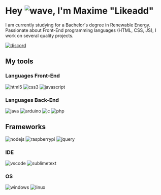 # Hey ![wave], I'm Maxime "Likeadd"

I am currently studying for a Bachelor's degree in Renewable Energy. Passionate about Front-End programming languages (HTML, CSS, JS), I work on several quality projects.

[![discord]](https://discord.com/users/230719532073746432)
## My tools

### Languages Front-End
![html5] ![css3] ![javascript]

### Languages Back-End
![java] ![arduino] ![c] ![php]

## Frameworks
![nodejs] ![raspberrypi] ![jquery]

### IDE
![vscode] ![sublimetext]

### OS
![windows] ![linux]


<!-- Icons -->
[wave]: https://cdn.jsdelivr.net/gh/Readme-Workflows/Readme-Icons@1.1.0/icons/gifs/wave.gif

<!-- Badges -->
[issueOpened]: https://cdn.jsdelivr.net/gh/Readme-Workflows/Readme-Icons@main/icons/octicons/IssueOpened.svg
[issueClosed]: https://cdn.jsdelivr.net/gh/Readme-Workflows/Readme-Icons@main/icons/octicons/IssueClosed.svg

[prOpened]: https://cdn.jsdelivr.net/gh/Readme-Workflows/Readme-Icons@main/icons/octicons/PullRequestOpened.svg
[prClosed]: https://cdn.jsdelivr.net/gh/Readme-Workflows/Readme-Icons@main/icons/octicons/PullRequestClosed.svg
[prMerged]: https://cdn.jsdelivr.net/gh/Readme-Workflows/Readme-Icons@main/icons/octicons/PullRequestMerged.svg

[comment]: https://cdn.jsdelivr.net/gh/Readme-Workflows/Readme-Icons@main/icons/octicons/Comment.svg

[changesRequested]: https://cdn.jsdelivr.net/gh/Readme-Workflows/Readme-Icons@main/icons/octicons/RequestedChanges.svg
[approved]: https://cdn.jsdelivr.net/gh/Readme-Workflows/Readme-Icons@main/icons/octicons/ApprovedChanges.svg

[repoCreated]: https://cdn.jsdelivr.net/gh/Readme-Workflows/Readme-Icons@main/icons/octicons/Repository.svg
[newRelease]: https://cdn.jsdelivr.net/gh/Readme-Workflows/Readme-Icons@main/icons/octicons/Release.svg
[star]: https://cdn.jsdelivr.net/gh/Readme-Workflows/Readme-Icons@main/icons/octicons/StarredRepository.svg
[wiki]: https://cdn.jsdelivr.net/gh/Readme-Workflows/Readme-Icons@main/icons/octicons/Wiki.svg
[fork]: https://cdn.jsdelivr.net/gh/Readme-Workflows/Readme-Icons@main/icons/octicons/ForkedRepository.svg
[people]: https://cdn.jsdelivr.net/gh/Readme-Workflows/Readme-Icons@main/icons/octicons/People.svg

<!-- Meta Badge -->
[junit5]: https://img.shields.io/badge/JUnit5-323330?style=for-the-badge&logo=junit5

<!--- https://github.com/alexandresanlim/Badges4-README.md-Profile#-group- -->
[discord]: https://img.shields.io/badge/Discord-323330?style=for-the-badge&logo=discord

<!--- https://github.com/alexandresanlim/Badges4-README.md-Profile#-languages- -->
[java]: https://img.shields.io/badge/Java-323330?style=for-the-badge&logo=java
[php]: https://img.shields.io/badge/PHP-323330?style=for-the-badge&logo=php
[javascript]: https://img.shields.io/badge/JavaScript-323330?style=for-the-badge&logo=javascript
[html5]: https://img.shields.io/badge/HTML5-323330?style=for-the-badge&logo=html5
[css3]: https://img.shields.io/badge/CSS3-323330?style=for-the-badge&logo=css3
[c]: https://img.shields.io/badge/C-00599C?style=for-the-badge&logo=c&logoColor=white

<!--- https://github.com/alexandresanlim/Badges4-README.md-Profile#-frameworks- -->
[nodejs]: https://img.shields.io/badge/Node.js-339933?style=for-the-badge&logo=nodedotjs&logoColor=white
[npm]: https://img.shields.io/badge/npm-CB3837?style=for-the-badge&logo=npm&logoColor=white
[raspberrypi]: https://img.shields.io/badge/RASPBERRY%20PI-C51A4A.svg?&style=for-the-badge&logo=raspberry%20pi&logoColor=white
[tailwindcss]: https://img.shields.io/badge/Tailwind_CSS-38B2AC?style=for-the-badge&logo=tailwind-css&logoColor=white
[jquery]: https://img.shields.io/badge/jQuery-0769AD?style=for-the-badge&logo=jquery&logoColor=white
[arduino]: https://img.shields.io/badge/Arduino_IDE-00979D?style=for-the-badge&logo=arduino&logoColor=white

<!--- https://github.com/alexandresanlim/Badges4-README.md-Profile#-cloud-  -->
[digitalocean]: https://img.shields.io/badge/Digital_Ocean-0080FF?style=for-the-badge&logo=DigitalOcean&logoColor=white

<!--- https://github.com/alexandresanlim/Badges4-README.md-Profile#-os- -->
[windows]: https://img.shields.io/badge/Windows-0078D6?style=for-the-badge&logo=windows&logoColor=white
[linux]: https://img.shields.io/badge/Linux-FCC624?style=for-the-badge&logo=linux&logoColor=black

<!--- https://github.com/alexandresanlim/Badges4-README.md-Profile#-ide- -->
[vscode]: https://img.shields.io/badge/Visual_Studio_Code-0078D4?style=for-the-badge&logo=visual%20studio%20code&logoColor=white
[sublimetext]: https://img.shields.io/badge/sublime_text-%23575757.svg?&style=for-the-badge&logo=sublime-text&logoColor=important
